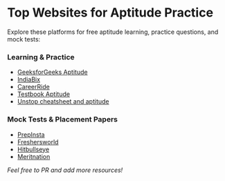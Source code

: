 # Top Websites for Aptitude Practice

Explore these platforms for free aptitude learning, practice questions, and mock tests:

### Learning & Practice
- [GeeksforGeeks Aptitude](https://www.geeksforgeeks.org/aptitude/)
- [IndiaBix](https://www.indiabix.com/)
- [CareerRide](https://www.careerride.com/)
- [Testbook Aptitude](https://testbook.com/aptitude)
- [Unstop cheatsheet and aptitude ](https://unstop.com/blog/aptitude-cheatsheet-for-placements)

### Mock Tests & Placement Papers
- [PrepInsta](https://prepinsta.com/)
- [Freshersworld](https://www.freshersworld.com/)
- [Hitbullseye](https://www.hitbullseye.com/)
- [Meritnation](https://www.meritnation.com/)

*Feel free to PR and add more resources!*

